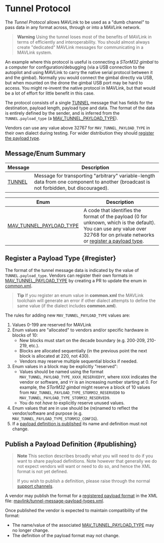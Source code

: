 # Tunnel Protocol

The *Tunnel Protocol* allows MAVLink to be used as a "dumb channel" to pass data in any format across, through or into a MAVLink network.

> **Warning** Using the tunnel loses most of the benefits of MAVLink in terms of efficiently and interoperability.
  You should almost always create "dedicated" MAVLink messages for communicating in a MAVLink system.

An example where this protocol is useful is connecting a *STorM32 gimbal* to a computer for configuration/debugging (via a USB connection to the autopilot and using MAVLink to carry the native serial protocol between it and the gimbal). 
Normally you would connect the gimbal directly via USB, but when mounted on the drone the gimbal USB port may be hard to access.
You might re-invent the native protocol in MAVLink, but that would be a lot of effort for little benefit in this case.

The protocol consists of a single [TUNNEL](#TUNNEL) message that has fields for the destination, payload length, payload type and data.
The format of the data is entirely defined by the sender, and is inferred from the `TUNNEL.payload_type` (a [MAV_TUNNEL_PAYLOAD_TYPE](#MAV_TUNNEL_PAYLOAD_TYPE)).

Vendors can use any value above 32767 for `MAV_TUNNEL_PAYLOAD_TYPE` in their own dialect during testing.
For wider distribution they should [register the payload type](#register).

## Message/Enum Summary

Message | Description
-- | --
<span id="TUNNEL"></span>[TUNNEL](../messages/common.md#TUNNEL) | Message for transporting "arbitrary" variable-length data from one component to another (broadcast is not forbidden, but discouraged).

Enum | Description
-- | --
<span id="MAV_TUNNEL_PAYLOAD_TYPE"></span>[MAV_TUNNEL_PAYLOAD_TYPE](../messages/common.md#MAV_TUNNEL_PAYLOAD_TYPE) | A code that identifies the format of the payload (0 for unknown, which is the default). You can use any value over 32768 for on private networks or [register a payload type](#register).


## Register a Payload Type {#register}

The format of the tunnel message data is indicated by the value of `TUNNEL.payload_type`.
Vendors can register their own formats in [MAV_TUNNEL_PAYLOAD_TYPE](#MAV_TUNNEL_PAYLOAD_TYPE) by creating a PR to update the enum in [common.xml](https://github.com/mavlink/mavlink/blob/master/message_definitions/v1.0/common.xml).

> **Tip** If you register an enum value in **common.xml** the MAVLink toolchain will generate an error if other dialect attempts to define the same value (if the dialect includes **common.xml**).

The rules for adding new `MAV_TUNNEL_PAYLOAD_TYPE` values are:
1. Values 0-199 are reserved for MAVLink
1. Enum values are "allocated" to vendors and/or specific hardware in blocks of 10:
   - New blocks must start on the decade boundary (e.g. 200-209, 210-219, etc.).
   - Blocks are allocated sequentially (in the previous point the next block is allocated at 220, not 430).
   - Vendors may reserve multiple sequential blocks if needed.
1. Enum values in a block may be explicitly "reserved":
   - Values should be named using the format `MAV_TUNNEL_PAYLOAD_TYPE_XXXX_RESERVEDYY`, where `XXXX` indicates the vendor or software, and `YY` is an increasing number starting at 0.
     For example, the *STorM32 gimbal* might reserve a block of 10 values from `MAV_TUNNEL_PAYLOAD_TYPE_STORM32_RESERVED0` to `MAV_TUNNEL_PAYLOAD_TYPE_STORM32_RESERVED9`.
   - You do not *have to* explicitly reserve unused values.
1. Enum values that are in use should be (re)named to reflect the vendor/software and purpose (e.g. `MAV_TUNNEL_PAYLOAD_TYPE_STORM32_CONFIG`).
1. If a [payload definition is published](#publishing) its name and definition must not change.


## Publish a Payload Definition {#publishing}

> **Note** This section describes broadly what you will need to do if you want to share payload definitions.
>  Note however that generally we do not expect vendors will want or need to do so, and hence the XML format is not yet defined.
>  
>  If you wish to publish a definition, please raise through the normal [support channels](../about/support.md).

A vendor may publish the format for a [registered payload format](#register) in the XML file: [mavlink/tunnel-message-payload-types.xml](https://github.com/mavlink/mavlink/tunnel-message-payload-types.xml).

Once published the vendor is expected to maintain compatibility of the format:
- The name/value of the associated [MAV_TUNNEL_PAYLOAD_TYPE](#MAV_TUNNEL_PAYLOAD_TYPE) may no longer change.
- The definition of the payload format may not change.
